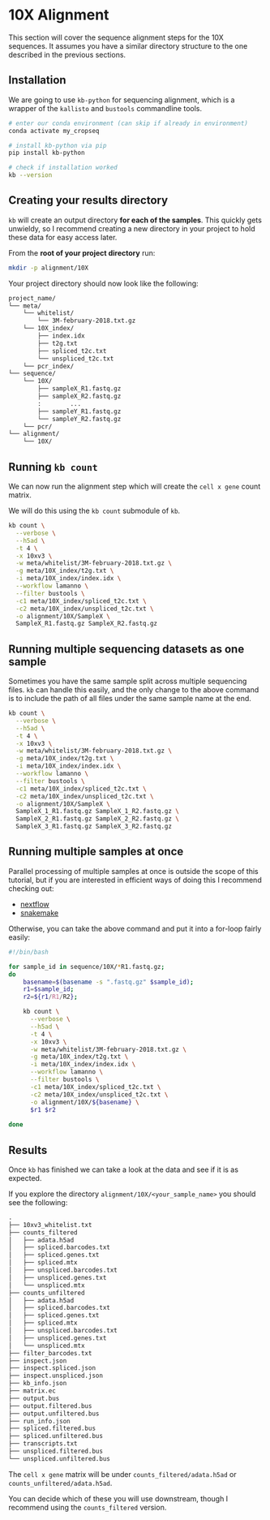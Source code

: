 # 10X Alignment

This section will cover the sequence alignment steps for the 10X sequences.
It assumes you have a similar directory structure to the one described in
the previous sections.

## Installation

We are going to use `kb-python` for sequencing alignment, which is a wrapper
of the `kallisto` and `bustools` commandline tools.

``` bash
# enter our conda environment (can skip if already in environment)
conda activate my_cropseq

# install kb-python via pip
pip install kb-python

# check if installation worked
kb --version
```

## Creating your results directory

`kb` will create an output directory **for each of the samples**.
This quickly gets unwieldy, so I recommend creating a new directory
in your project to hold these data for easy access later.

From the **root of your project directory** run:

``` bash
mkdir -p alignment/10X
```

Your project directory should now look like the following:

``` txt
project_name/
└── meta/
    └── whitelist/
        └── 3M-february-2018.txt.gz
    └── 10X_index/
        ├── index.idx 
        ├── t2g.txt
        ├── spliced_t2c.txt
        └── unspliced_t2c.txt
    └── pcr_index/
└── sequence/
    └── 10X/
        ├── sampleX_R1.fastq.gz
        ├── sampleX_R2.fastq.gz
        :        ...
        ├── sampleY_R1.fastq.gz
        └── sampleY_R2.fastq.gz
    └── pcr/
└── alignment/
    └── 10X/
```

## Running `kb count`

We can now run the alignment step which will create the `cell x gene`
count matrix.

We will do this using the `kb count` submodule of `kb`.

``` bash
kb count \
  --verbose \
  --h5ad \
  -t 4 \
  -x 10xv3 \
  -w meta/whitelist/3M-february-2018.txt.gz \
  -g meta/10X_index/t2g.txt \
  -i meta/10X_index/index.idx \
  --workflow lamanno \
  --filter bustools \
  -c1 meta/10X_index/spliced_t2c.txt \
  -c2 meta/10X_index/unspliced_t2c.txt \
  -o alignment/10X/SampleX \
  SampleX_R1.fastq.gz SampleX_R2.fastq.gz
```

## Running multiple sequencing datasets as one sample

Sometimes you have the same sample split across multiple sequencing files.
`kb` can handle this easily, and the only change to the above command is to
include the path of all files under the same sample name at the end.

``` bash
kb count \
  --verbose \
  --h5ad \
  -t 4 \
  -x 10xv3 \
  -w meta/whitelist/3M-february-2018.txt.gz \
  -g meta/10X_index/t2g.txt \
  -i meta/10X_index/index.idx \
  --workflow lamanno \
  --filter bustools \
  -c1 meta/10X_index/spliced_t2c.txt \
  -c2 meta/10X_index/unspliced_t2c.txt \
  -o alignment/10X/SampleX \
  SampleX_1_R1.fastq.gz SampleX_1_R2.fastq.gz \
  SampleX_2_R1.fastq.gz SampleX_2_R2.fastq.gz \
  SampleX_3_R1.fastq.gz SampleX_3_R2.fastq.gz
```

## Running multiple samples at once

Parallel processing of multiple samples at once is outside the scope of this
tutorial, but if you are interested in efficient ways of doing this I
recommend checking out:

- [nextflow](https://www.nextflow.io/)
- [snakemake](https://snakemake.readthedocs.io/en/stable/)

Otherwise, you can take the above command and put it into a for-loop fairly easily:

``` bash
#!/bin/bash

for sample_id in sequence/10X/*R1.fastq.gz;
do
    basename=$(basename -s ".fastq.gz" $sample_id);
    r1=$sample_id;
    r2=${r1/R1/R2};

    kb count \
      --verbose \
      --h5ad \
      -t 4 \
      -x 10xv3 \
      -w meta/whitelist/3M-february-2018.txt.gz \
      -g meta/10X_index/t2g.txt \
      -i meta/10X_index/index.idx \
      --workflow lamanno \
      --filter bustools \
      -c1 meta/10X_index/spliced_t2c.txt \
      -c2 meta/10X_index/unspliced_t2c.txt \
      -o alignment/10X/${basename} \
      $r1 $r2
    
done
```

## Results

Once `kb` has finished we can take a look at the data and see
if it is as expected.

If you explore the directory `alignment/10X/<your_sample_name>` you should see
the following:

``` txt
.
├── 10xv3_whitelist.txt
├── counts_filtered
│   ├── adata.h5ad
│   ├── spliced.barcodes.txt
│   ├── spliced.genes.txt
│   ├── spliced.mtx
│   ├── unspliced.barcodes.txt
│   ├── unspliced.genes.txt
│   └── unspliced.mtx
├── counts_unfiltered
│   ├── adata.h5ad
│   ├── spliced.barcodes.txt
│   ├── spliced.genes.txt
│   ├── spliced.mtx
│   ├── unspliced.barcodes.txt
│   ├── unspliced.genes.txt
│   └── unspliced.mtx
├── filter_barcodes.txt
├── inspect.json
├── inspect.spliced.json
├── inspect.unspliced.json
├── kb_info.json
├── matrix.ec
├── output.bus
├── output.filtered.bus
├── output.unfiltered.bus
├── run_info.json
├── spliced.filtered.bus
├── spliced.unfiltered.bus
├── transcripts.txt
├── unspliced.filtered.bus
└── unspliced.unfiltered.bus
```

The `cell x gene` matrix will be under `counts_filtered/adata.h5ad` or `counts_unfiltered/adata.h5ad`.

You can decide which of these you will use downstream, though I
recommend using the `counts_filtered` version.
